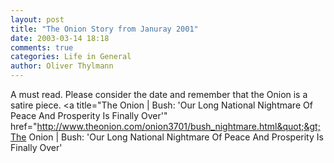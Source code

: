 ```yaml
---
layout: post
title: "The Onion Story from Januray 2001"
date: 2003-03-14 18:18
comments: true
categories: Life in General
author: Oliver Thylmann
---
```



A must read. Please consider the date and remember that the Onion is a satire piece. &lt;a title=&quot;The Onion | Bush: 'Our Long National Nightmare Of Peace And Prosperity Is Finally Over'&quot; href=&quot;http://www.theonion.com/onion3701/bush_nightmare.html&quot;&gt;The Onion | Bush: 'Our Long National Nightmare Of Peace And Prosperity Is Finally Over'


